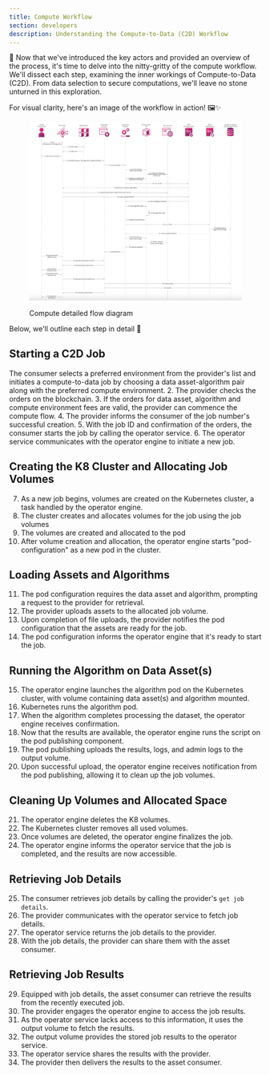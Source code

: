 ```yaml
---
title: Compute Workflow
section: developers
description: Understanding the Compute-to-Data (C2D) Workflow
---
```


🚀  Now that we've introduced the key actors and provided an overview of the process, it's time to delve into the nitty-gritty of the compute workflow. We'll dissect each step, examining the inner workings of Compute-to-Data (C2D). From data selection to secure computations, we'll leave no stone unturned in this exploration. 

For visual clarity, here's an image of the workflow in action! 🖼️✨

<figure><img src="../../.gitbook/assets/c2d/c2d_detailed_flow.png" alt=""><figcaption><p>Compute detailed flow diagram</p></figcaption></figure>

Below, we'll outline each step in detail 📝

## Starting a C2D Job
The consumer selects a preferred environment from the provider's list and initiates a compute-to-data job by choosing a data asset-algorithm pair along with the preferred compute environment.
2. The provider checks the orders on the blockchain.
3. If the orders for data asset, algorithm and compute environment fees are valid, the provider can commence the compute flow.
4. The provider informs the consumer of the job number's successful creation.
5. With the job ID and confirmation of the orders, the consumer starts the job by calling the operator service.
6. The operator service communicates with the operator engine to initiate a new job.

## Creating the K8 Cluster and Allocating Job Volumes
7. As a new job begins, volumes are created on the Kubernetes cluster, a task handled by the operator engine.
8. The cluster creates and allocates volumes for the job using the job volumes
9. The volumes are created and allocated to the pod
10. After volume creation and allocation, the operator engine starts "pod-configuration" as a new pod in the cluster.

## Loading Assets and Algorithms
11. The pod configuration requires the data asset and algorithm, prompting a request to the provider for retrieval.
12. The provider uploads assets to the allocated job volume.
13. Upon completion of file uploads, the provider notifies the pod configuration that the assets are ready for the job.
14. The pod configuration informs the operator engine that it's ready to start the job.

## Running the Algorithm on Data Asset(s)
15. The operator engine launches the algorithm pod on the Kubernetes cluster, with volume containing data asset(s) and algorithm mounted.
16. Kubernetes runs the algorithm pod.
17. When the algorithm completes processing the dataset, the operator engine receives confirmation.
18. Now that the results are available, the operator engine runs the script on the pod publishing component.
19. The pod publishing uploads the results, logs, and admin logs to the output volume.
20. Upon successful upload, the operator engine receives notification from the pod publishing, allowing it to clean up the job volumes.

## Cleaning Up Volumes and Allocated Space
21. The operator engine deletes the K8 volumes.
22. The Kubernetes cluster removes all used volumes.
23. Once volumes are deleted, the operator engine finalizes the job.
24. The operator engine informs the operator service that the job is completed, and the results are now accessible.

## Retrieving Job Details
25. The consumer retrieves job details by calling the provider's `get job details`.
26. The provider communicates with the operator service to fetch job details.
27. The operator service returns the job details to the provider.
28. With the job details, the provider can share them with the asset consumer.

## Retrieving Job Results
29. Equipped with job details, the asset consumer can retrieve the results from the recently executed job.
30. The provider engages the operator engine to access the job results.
31. As the operator service lacks access to this information, it uses the output volume to fetch the results.
32. The output volume provides the stored job results to the operator service.
33. The operator service shares the results with the provider.
34. The provider then delivers the results to the asset consumer.


